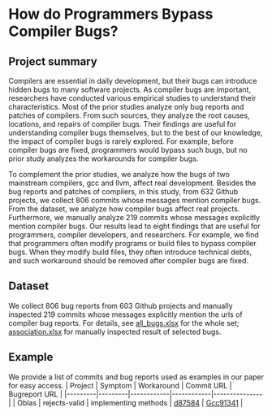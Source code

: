 # How do Programmers Bypass Compiler Bugs?
## Project summary
Compilers are essential in daily development, but their bugs can introduce hidden bugs to many software projects. As compiler bugs are important, researchers have conducted various empirical studies to understand their characteristics. Most of the prior studies analyze only bug reports and patches of compilers. From such sources, they analyze the root causes, locations, and repairs of compiler bugs. Their findings are useful for understanding compiler bugs themselves, but to the best of our knowledge, the impact of compiler bugs is rarely explored. For example, before compiler bugs are fixed, programmers would bypass such bugs, but no prior study analyzes the workarounds for compiler bugs.

To complement the prior studies, we analyze how the bugs of two mainstream compilers, gcc and llvm, affect real development. Besides the bug reports and patches of compilers, in this study, from 632 Github projects, we collect 806 commits whose messages mention compiler bugs. From the dataset, we analyze how compiler bugs affect real projects. Furthermore, we manually analyze 219 commits whose messages explicitly mention compiler bugs. Our results lead to eight findings that are useful for programmers, compiler developers, and researchers. For example, we find that programmers often modify programs or build files to bypass compiler bugs. When they modify build files, they often introduce technical debts, and such workaround should be removed after compiler bugs are fixed.
## Dataset
We collect 806 bug reports from 603 Github projects and manually inspected 219 commits whose messages explicitly mention the urls of compiler bug reports. For details, see [all_bugs.xlsx](https://github.com/Chandlerooo/CompilerWorkaround/blob/main/all_bugs.xlsx) for the whole set; [association.xlsx](https://github.com/Chandlerooo/CompilerWorkaround/blob/main/association.xlsx) for manually inspected result of selected bugs.
## Example
We provide a list of commits and bug reports used as examples in our paper for easy access.
| Project | Symptom | Workaround | Commit URL | Bugreport URL |
|---------|---------|------------|------------|---------------|
| Oblas   | rejects-valid | implementing methods | [d87584](https://github.com/sleepybishop/oblas/commit/d8758407869a6b0a2051c60509734220707a9ae6) | [Gcc91341](https://gcc.gnu.org/bugzilla/show_bug.cgi?id=91341) |
